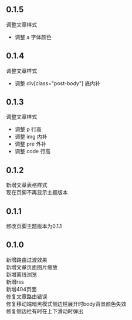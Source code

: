 ## 0.1.5
调整文章样式  
- 调整 a 字体颜色

## 0.1.4
调整文章样式  
- 调整 div[class="post-body"] 底内补

## 0.1.3
调整文章样式  
- 调整 p 行高
- 调整 img 内补
- 调整 pre 外补
- 调整 code 行高

## 0.1.2
新增文章表格样式  
现在页脚不再显示主题版本  

## 0.1.1
修改页脚主题版本为0.1.1  

## 0.1.0
新增路由过渡效果  
新增文章页面图片缩放  
新增离线浏览  
新增rss  
新增404页面  
修复文章路由错误  
修复移动端暗黑模式侧边栏展开时body背景颜色失效  
修复侧边栏有时在上下滑动时弹出  